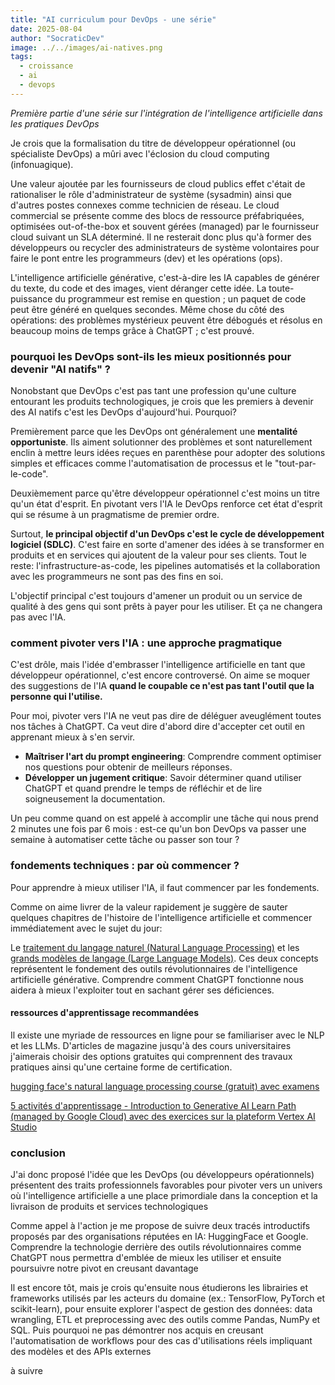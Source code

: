 ```yaml
---
title: "AI curriculum pour DevOps - une série"
date: 2025-08-04
author: "SocraticDev"
image: ../../images/ai-natives.png
tags:
  - croissance
  - ai
  - devops
---
```


_Première partie d'une série sur l'intégration de l'intelligence artificielle
dans les pratiques DevOps_

Je crois que la formalisation du titre de développeur opérationnel (ou
spécialiste DevOps) a mûri avec
l'éclosion du cloud computing (infonuagique). 

Une valeur ajoutée par les fournisseurs de cloud publics effet c'était de rationaliser le rôle d'administrateur de système (sysadmin) ainsi
que d'autres postes connexes comme technicien de réseau. Le cloud commercial se
présente comme des blocs de ressource préfabriquées, optimisées out-of-the-box et souvent gérées
(managed) par le fournisseur cloud suivant un SLA déterminé. Il ne resterait donc plus qu'à former des développeurs ou recycler des
administrateurs de système volontaires pour faire le pont entre les
programmeurs (dev) et les opérations (ops).

L'intelligence artificielle générative, c'est-à-dire les IA capables de générer
du texte, du code et des images, vient déranger cette idée. La toute-puissance
du programmeur est remise en question ; un paquet de code peut être généré en
quelques secondes. Même chose du côté des opérations: des problèmes mystérieux
peuvent être débogués et résolus en beaucoup moins de temps grâce à ChatGPT ; c'est prouvé.

### pourquoi les DevOps sont-ils les mieux positionnés pour devenir "AI natifs" ?

Nonobstant que DevOps c'est pas tant une profession qu'une culture entourant
les produits technologiques, je crois que les premiers à devenir des AI natifs
c'est les DevOps d'aujourd'hui. Pourquoi? 

Premièrement parce que les DevOps ont généralement une __mentalité opportuniste__. Ils aiment solutionner des problèmes et sont
naturellement enclin à mettre leurs idées reçues en parenthèse pour adopter des
solutions simples et efficaces comme l'automatisation de processus et le
"tout-par-le-code". 

Deuxièmement parce qu'être développeur opérationnel c'est
moins un titre qu'un état d'esprit. En pivotant vers l'IA le DevOps renforce
cet état d'esprit qui se résume à un pragmatisme de premier ordre.

Surtout, __le principal objectif d'un DevOps c'est le cycle de
développement logiciel (SDLC)__. C'est faire en sorte d'amener des idées à se transformer
en produits et en services qui ajoutent de la valeur pour ses clients. Tout le
reste: l'infrastructure-as-code, les pipelines automatisés et la collaboration
avec les programmeurs ne sont pas des fins en soi. 

L'objectif principal c'est toujours
d'amener un produit ou un service de qualité à des gens qui sont prêts à payer
pour les utiliser. Et ça ne changera pas avec l'IA.

### comment pivoter vers l'IA : une approche pragmatique

C'est drôle, mais l'idée d'embrasser l'intelligence artificielle en tant que
développeur opérationnel, c'est encore controversé. On aime se moquer des
suggestions de l'IA __quand le coupable ce n'est pas tant l'outil que la personne
qui l'utilise.__

Pour moi, pivoter vers l'IA ne veut pas dire de déléguer aveuglément toutes nos tâches à ChatGPT. Ca veut dire d'abord dire d'accepter cet outil en apprenant mieux à
s'en servir. 

- __Maîtriser l'art du prompt engineering__: Comprendre comment optimiser nos
  questions pour obtenir de meilleurs réponses. 
- __Développer un jugement critique__: Savoir déterminer quand utiliser ChatGPT
  et quand prendre le temps de réfléchir et de lire soigneusement la
  documentation. 

Un peu comme quand on est appelé à accomplir une tâche qui nous prend 2 minutes une fois
par 6 mois : est-ce qu'un bon DevOps va passer une semaine à automatiser cette
tâche ou passer son tour ?

### fondements techniques : par où commencer ?

Pour apprendre à mieux utiliser l'IA, il faut commencer par les fondements.

Comme on aime livrer de la valeur rapidement je suggère de sauter quelques chapitres de
l'histoire de l'intelligence artificielle et commencer immédiatement avec le
sujet du jour: 

Le [traitement du langage naturel (Natural Language Processing)](https://www.wikiwand.com/fr/articles/Traitement_automatique_des_langues)
et les [grands modèles de langage (Large Language
Models)](https://www.cloudflare.com/fr-fr/learning/ai/what-is-large-language-model/).
Ces deux concepts représentent le fondement des outils révolutionnaires de
l'intelligence artificielle générative. Comprendre comment ChatGPT fonctionne
nous aidera à mieux l'exploiter tout en sachant gérer ses déficiences.

#### ressources d'apprentissage recommandées

Il existe une myriade de ressources en ligne pour se familiariser avec le NLP
et les LLMs. D'articles de magazine jusqu'à des cours universitaires j'aimerais
choisir des options gratuites qui comprennent des travaux pratiques ainsi
qu'une certaine forme de certification.

[hugging face's natural language processing course (gratuit) avec examens ](https://huggingface.co/learn/nlp-course)

[5 activités d'apprentissage - Introduction to Generative AI Learn Path
(managed by Google Cloud) avec des exercices sur la plateform Vertex AI Studio](https://www.cloudskillsboost.google/paths/118)

### conclusion

J'ai donc proposé l'idée que les DevOps (ou développeurs opérationnels)
présentent des traits professionnels favorables pour pivoter vers un univers où
l'intelligence artificielle a une place primordiale dans la conception et la
livraison de produits et services technologiques

Comme appel à l'action je me propose de suivre deux tracés introductifs
proposés par des organisations réputées en IA: HuggingFace et Google.
Comprendre la technologie derrière des outils révolutionnaires comme ChatGPT
nous permettra d'emblée de mieux les utiliser et ensuite poursuivre notre pivot
en creusant davantage 

Il est encore tôt, mais je crois qu'ensuite nous étudierons les librairies et
frameworks utilisés par les acteurs du domaine (ex.: TensorFlow, PyTorch et
scikit-learn), pour ensuite explorer l'aspect de gestion des données: data
wrangling, ETL et preprocessing avec des outils comme Pandas, NumPy et SQL.
Puis pourquoi ne pas démontrer nos acquis en creusant l'automatisation de
workflows pour des cas d'utilisations réels impliquant des modèles et des APIs
externes

à suivre


<!-- #### librairies et frameworks

Familiarize yourself with popular AI libraries such as TensorFlow, PyTorch, and
scikit-learn. These will help you understand the machine learning
model-building process in greater detail.

#### data wrangling et preprocessing

Understanding how to collect, clean, and transform data is crucial for building
valuable AI products. Learn how to use tools like Pandas, NumPy, and SQL.

### creuser le volet AI automation

#### API Integrations & Workflow Automation:

    Learn how to integrate AI models into real-world applications via APIs. This is a critical skill for AI products and automation.

    n8n can integrate AI models (using nodes) as part of a larger workflow. You’ll need to understand how APIs work, including REST and GraphQL, as well as authentication methods like OAuth2.

    Experiment with creating workflows in n8n that trigger actions based on external events (e.g., webhooks, time-based triggers).

#### comment élaborer des workflows

Learn the core principles behind automating workflows. Understand triggers, actions, and how to chain them together.

Investigate how to handle exceptions and retries in workflows. You’ll also want
to understand state management and scheduling.

n8n: low-code workflow
Airflow: for time-based or data-pipeline
LangChain Expression Language (LCEL): code-first
Zapier + OpenAI: fast prototyping

### veille technologique - lister des cas d'utilisation

#### cas d'utilisation
- predictive maintenance
- web scraping + service de résumer

#### AI engineer skills

Prompt engineering and prompt chaining

Evaluation of AI products (hallucinations, latency, cost trade-offs)

Examples of AI use cases by domain: customer support, marketing automation,
internal search, etc.

### AI devops - CI/CD and monitoring

### travaux pratiques

- home lab

Build an AI email summarizer that triggers via webhook.

Build a chatbot that logs user queries in a database, sends alerts via Slack.

Scrape websites on a schedule and extract structured summaries with GPT. -->